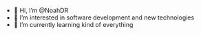 - 👋 Hi, I’m @NoahDR
- 👀 I’m interested in software development and new technologies 
- 🌱 I’m currently learning kind of everything 


<!---
NoahDR/NoahDR is a ✨ special ✨ repository because its `README.md` (this file) appears on your GitHub profile.
You can click the Preview link to take a look at your changes.
--->
